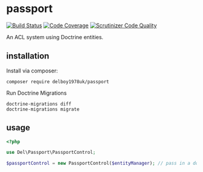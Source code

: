 # passport
[![Build Status](https://travis-ci.org/delboy1978uk/passport.png?branch=master)](https://travis-ci.org/delboy1978uk/passport) [![Code Coverage](https://scrutinizer-ci.com/g/delboy1978uk/passport/badges/coverage.png?b=master)](https://scrutinizer-ci.com/g/delboy1978uk/passport/?branch=master) [![Scrutinizer Code Quality](https://scrutinizer-ci.com/g/delboy1978uk/passport/badges/quality-score.png?b=master)](https://scrutinizer-ci.com/g/delboy1978uk/passport/?branch=master) 

An ACL system using Doctrine entities.
## installation
Install via composer:
```
composer require delboy1978uk/passport
```
Run Doctrine Migrations
```
doctrine-migrations diff
doctrine-migrations migrate
```
## usage
```php
<?php

use Del\Passport\PassportControl;

$passportControl = new PassportControl($entityManager); // pass in a doctrine entity manager
```
